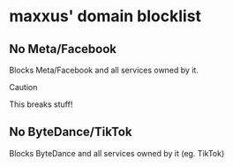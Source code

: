 # maxxus' domain blocklist

<!--
**TODO:**
* auto-build Normal, Extended, and Maximum, for 3 versions; domains, wildcard (`*.domain`), and ublock (`||domain^$all`)
* also block high-risk site's (malware, resource stealer, etc.) web archive counterparts:
  * `||web.archive.org/web/*/*://example.com/`
  * `||web.archive.org/web/*/*://*.example.com/`
-->

## No Meta/Facebook
Blocks Meta/Facebook and all services owned by it.
> [!CAUTION]
> This breaks stuff!

<!--
note to self: also include these lists:
* https://raw.githubusercontent.com/DandelionSprout/adfilt/refs/heads/master/Conversions%20of%20AdGuard%20Services%20lists/facebook.txt
* https://raw.githubusercontent.com/nextdns/services/refs/heads/main/services/messenger
* https://raw.githubusercontent.com/DandelionSprout/adfilt/refs/heads/master/Conversions%20of%20AdGuard%20Services%20lists/whatsapp.txt
-->

## No ByteDance/TikTok
Blocks ByteDance and all services owned by it (eg. TikTok)

<!--
note to self: also include these lists:
* https://raw.githubusercontent.com/DandelionSprout/adfilt/refs/heads/master/Conversions%20of%20AdGuard%20Services%20lists/tiktok.txt
* https://raw.githubusercontent.com/nextdns/services/refs/heads/main/services/tiktok
* https://raw.githubusercontent.com/hagezi/dns-blocklists/main/wildcard/native.tiktok.extended-onlydomains.txt
-->

<!--
## NORMAL
Blocks Ads, Affiliate, Tracking, Metrics, Telemetry, Phishing, Malware, Scam, Fake, Coins and other crap.
> [!NOTE]
> Minimal false positives and breakage.

### whitelist
 - securepubads.g.doubleclick.net
 - pubads.g.doubleclick.net
 - pagead2.googlesyndication.com
### blacklist
### included blacklists
 - [OISD Big](https://raw.githubusercontent.com/sjhgvr/oisd/main/domainswild2_big.txt)
 - [HaGeZi Normal](https://raw.githubusercontent.com/hagezi/dns-blocklists/main/wildcard/multi-onlydomains.txt)
 - [HaGeZi Threat Intelligence Feeds - Medium](https://raw.githubusercontent.com/hagezi/dns-blocklists/main/wildcard/tif.medium-onlydomains.txt)
 - [HaGeZi Native Tracker - Amazon](https://raw.githubusercontent.com/hagezi/dns-blocklists/main/wildcard/native.amazon-onlydomains.txt)
 - [HaGeZi Native Tracker - Apple](https://raw.githubusercontent.com/hagezi/dns-blocklists/main/wildcard/native.apple-onlydomains.txt)
 - [HaGeZi Native Tracker - Huawei](https://raw.githubusercontent.com/hagezi/dns-blocklists/main/wildcard/native.huawei-onlydomains.txt)
 - [HaGeZi Native Tracker - Windows/Office](https://raw.githubusercontent.com/hagezi/dns-blocklists/main/wildcard/native.winoffice-onlydomains.txt)
 - [HaGeZi Native Tracker - LG webOS](https://raw.githubusercontent.com/hagezi/dns-blocklists/main/wildcard/native.lgwebos.txt)
 - [HaGeZi Native Tracker - Vivo](https://raw.githubusercontent.com/hagezi/dns-blocklists/main/wildcard/native.vivo-onlydomains.txt)
 - [HaGeZi Native Tracker - Oppo/Realme](https://raw.githubusercontent.com/hagezi/dns-blocklists/main/wildcard/native.oppo-realme-onlydomains.txt)
 - [HaGeZi Native Tracker - Xiaomi](https://raw.githubusercontent.com/hagezi/dns-blocklists/main/wildcard/native.xiaomi-onlydomains.txt)
 - [HaGeZi Native Tracker - TikTok](https://raw.githubusercontent.com/hagezi/dns-blocklists/main/wildcard/native.tiktok-onlydomains.txt)
### included whitelists
 - [HaGeZi Referral Whitelist](https://github.com/hagezi/dns-blocklists/blob/main/domains/whitelist-referral.txt)

## EXTENDED
Blocks Ads, Affiliate, Tracking, Metrics, Telemetry, Phishing, Malware, Scam, Free Hoster, Fake, Coins, Meta, and other crap.
> [!WARNING]
> This'll break things, so you'll need to whitelist stuff often.

### whitelist
### blacklist
### included blacklists
 - [No Meta](#no-metafacebook)
 - [OISD Big](https://raw.githubusercontent.com/sjhgvr/oisd/main/domainswild2_big.txt)
 - [HaGeZi Ultimate](https://raw.githubusercontent.com/hagezi/dns-blocklists/main/wildcard/ultimate-onlydomains.txt)
 - [HaGeZi Threat Intelligence Feeds](https://raw.githubusercontent.com/hagezi/dns-blocklists/main/wildcard/tif-onlydomains.txt)
 - [HaGeZi Native Tracker - Amazon](https://raw.githubusercontent.com/hagezi/dns-blocklists/main/wildcard/native.amazon-onlydomains.txt)
 - [HaGeZi Native Tracker - Apple](https://raw.githubusercontent.com/hagezi/dns-blocklists/main/wildcard/native.apple-onlydomains.txt)
 - [HaGeZi Native Tracker - Huawei](https://raw.githubusercontent.com/hagezi/dns-blocklists/main/wildcard/native.huawei-onlydomains.txt)
 - [HaGeZi Native Tracker - Windows/Office](https://raw.githubusercontent.com/hagezi/dns-blocklists/main/wildcard/native.winoffice-onlydomains.txt)
 - [HaGeZi Native Tracker - LG webOS](https://raw.githubusercontent.com/hagezi/dns-blocklists/main/wildcard/native.lgwebos.txt)
 - [HaGeZi Native Tracker - Vivo](https://raw.githubusercontent.com/hagezi/dns-blocklists/main/wildcard/native.vivo-onlydomains.txt)
 - [HaGeZi Native Tracker - Oppo/Realme](https://raw.githubusercontent.com/hagezi/dns-blocklists/main/wildcard/native.oppo-realme-onlydomains.txt)
 - [HaGeZi Native Tracker - Xiaomi](https://raw.githubusercontent.com/hagezi/dns-blocklists/main/wildcard/native.xiaomi-onlydomains.txt)
 - [HaGeZi Native Tracker - TikTok](https://raw.githubusercontent.com/hagezi/dns-blocklists/main/wildcard/native.tiktok-onlydomains.txt)

## MAXIMUM
Very aggressively blocks Ads, Affiliate, Tracking, Metrics, Telemetry, Phishing, Malware, Scam, Free Hoster, Fake, Coins, NSFW, Meta, ByteDance, and other crap.
> [!CAUTION]
> This will DEFINITELY break things, and you'll need to whitelist stuff VERY often.

### whitelist
### blacklist
### included blacklists
 - [No Meta](#no-metafacebook)
 - [No ByteDance](#no-bytedancetiktok)
 - [OISD Big](https://raw.githubusercontent.com/sjhgvr/oisd/main/domainswild2_big.txt)
 - [OISD NSFW](https://raw.githubusercontent.com/sjhgvr/oisd/main/domainswild2_nsfw.txt)
 - [HaGeZi Ultimate](https://raw.githubusercontent.com/hagezi/dns-blocklists/main/wildcard/ultimate-onlydomains.txt)
 - [HaGeZi Fake](https://raw.githubusercontent.com/hagezi/dns-blocklists/main/wildcard/fake-onlydomains.txt)
 - [HaGeZi Threat Intelligence Feeds](https://raw.githubusercontent.com/hagezi/dns-blocklists/main/wildcard/tif-onlydomains.txt)
 - [HaGeZi Badware Hoster](https://raw.githubusercontent.com/hagezi/dns-blocklists/main/wildcard/hoster-onlydomains.txt)
 - [HaGeZi DynDNS](https://raw.githubusercontent.com/hagezi/dns-blocklists/main/wildcard/dyndns-onlydomains.txt)
 - [HaGeZi Native Tracker - Amazon](https://raw.githubusercontent.com/hagezi/dns-blocklists/main/wildcard/native.amazon-onlydomains.txt)
 - [HaGeZi Native Tracker - Apple](https://raw.githubusercontent.com/hagezi/dns-blocklists/main/wildcard/native.apple-onlydomains.txt)
 - [HaGeZi Native Tracker - Huawei](https://raw.githubusercontent.com/hagezi/dns-blocklists/main/wildcard/native.huawei-onlydomains.txt)
 - [HaGeZi Native Tracker - Windows/Office](https://raw.githubusercontent.com/hagezi/dns-blocklists/main/wildcard/native.winoffice-onlydomains.txt)
 - [HaGeZi Native Tracker - LG webOS](https://raw.githubusercontent.com/hagezi/dns-blocklists/main/wildcard/native.lgwebos.txt)
 - [HaGeZi Native Tracker - Vivo](https://raw.githubusercontent.com/hagezi/dns-blocklists/main/wildcard/native.vivo-onlydomains.txt)
 - [HaGeZi Native Tracker - Oppo/Realme](https://raw.githubusercontent.com/hagezi/dns-blocklists/main/wildcard/native.oppo-realme-onlydomains.txt)
 - [HaGeZi Native Tracker - Xiaomi](https://raw.githubusercontent.com/hagezi/dns-blocklists/main/wildcard/native.xiaomi-onlydomains.txt)
 - [HaGeZi Native Tracker - TikTok (Aggressive)](https://raw.githubusercontent.com/hagezi/dns-blocklists/main/wildcard/native.tiktok.extended-onlydomains.txt)
-->
